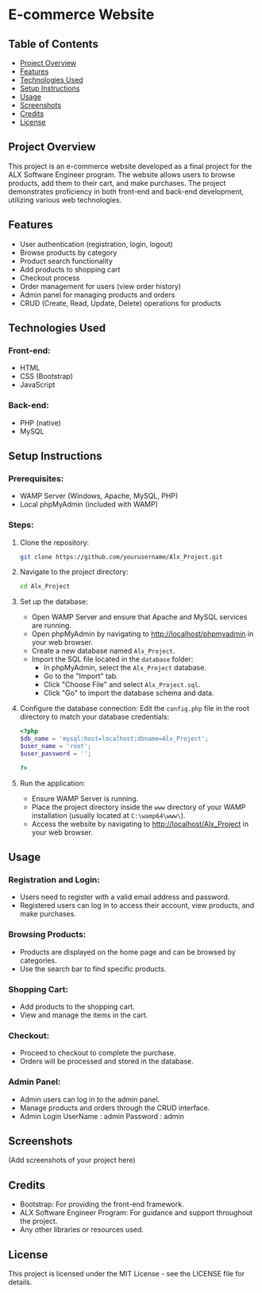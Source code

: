 # E-commerce Website

## Table of Contents
- [Project Overview](#project-overview)
- [Features](#features)
- [Technologies Used](#technologies-used)
- [Setup Instructions](#setup-instructions)
- [Usage](#usage)
- [Screenshots](#screenshots)
- [Credits](#credits)
- [License](#license)

## Project Overview

This project is an e-commerce website developed as a final project for the ALX Software Engineer program. The website allows users to browse products, add them to their cart, and make purchases. The project demonstrates proficiency in both front-end and back-end development, utilizing various web technologies.

## Features
- User authentication (registration, login, logout)
- Browse products by category
- Product search functionality
- Add products to shopping cart
- Checkout process
- Order management for users (view order history)
- Admin panel for managing products and orders
- CRUD (Create, Read, Update, Delete) operations for products

## Technologies Used

### Front-end:
- HTML
- CSS (Bootstrap)
- JavaScript

### Back-end:
- PHP (native)
- MySQL

## Setup Instructions

### Prerequisites:
- WAMP Server (Windows, Apache, MySQL, PHP)
- Local phpMyAdmin (included with WAMP)

### Steps:
1. Clone the repository:
    ```bash
    git clone https://github.com/yourusername/Alx_Project.git
    ```
2. Navigate to the project directory:
    ```bash
    cd Alx_Project
    ```
3. Set up the database:
    - Open WAMP Server and ensure that Apache and MySQL services are running.
    - Open phpMyAdmin by navigating to [http://localhost/phpmyadmin](http://localhost/phpmyadmin) in your web browser.
    - Create a new database named `Alx_Project`.
    - Import the SQL file located in the `database` folder:
        - In phpMyAdmin, select the `Alx_Project` database.
        - Go to the "Import" tab.
        - Click "Choose File" and select `Alx_Project.sql`.
        - Click "Go" to import the database schema and data.

4. Configure the database connection:
    Edit the `config.php` file in the root directory to match your database credentials:
    ```php
    <?php
    $db_name = 'mysql:host=localhost;dbname=Alx_Project';
    $user_name = 'root';
    $user_password = '';

    ?>
    ```

5. Run the application:
    - Ensure WAMP Server is running.
    - Place the project directory inside the `www` directory of your WAMP installation (usually located at `C:\wamp64\www\`).
    - Access the website by navigating to [http://localhost/Alx_Project](http://localhost/Alx_Project) in your web browser.

## Usage

### Registration and Login:
- Users need to register with a valid email address and password.
- Registered users can log in to access their account, view products, and make purchases.

### Browsing Products:
- Products are displayed on the home page and can be browsed by categories.
- Use the search bar to find specific products.

### Shopping Cart:
- Add products to the shopping cart.
- View and manage the items in the cart.

### Checkout:
- Proceed to checkout to complete the purchase.
- Orders will be processed and stored in the database.

### Admin Panel:
- Admin users can log in to the admin panel.
- Manage products and orders through the CRUD interface.
- Admin Login
  UserName : admin
  Password : admin

## Screenshots

(Add screenshots of your project here)

## Credits
- Bootstrap: For providing the front-end framework.
- ALX Software Engineer Program: For guidance and support throughout the project.
- Any other libraries or resources used.

## License

This project is licensed under the MIT License - see the LICENSE file for details.
